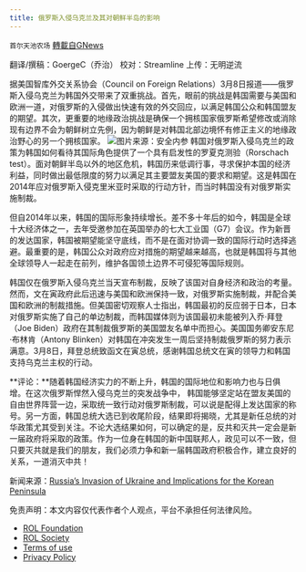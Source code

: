 ```yaml
---
title: 俄罗斯入侵乌克兰及其对朝鲜半岛的影响
---
```

`首尔天池农场` [轉載自GNews](https://gnews.org/zh-hans/2137565/)

翻译/撰稿：GoergeC（乔治）
校对：Streamline
上传：无明逆流

据美国智库外交关系协会（Council on Foreign Relations）3月8日报道——俄罗斯入侵乌克兰为韩国外交带来了双重挑战。首先，眼前的挑战是韩国需要与美国和欧洲一道，对俄罗斯的入侵做出快速有效的外交回应，以满足韩国公众和韩国盟友的期望。其次，更重要的地缘政治挑战是确保一个拥核国家俄罗斯希望修改或消除现有边界不会为朝鲜树立先例，因为朝鲜是对韩国北部边境怀有修正主义的地缘政治野心的另一个拥核国家。
![](https://assets.gnews.org/wp-content/uploads/2022/03/WM-1.jpeg)图片来源：安全内参
韩国对俄罗斯入侵乌克兰的政策为韩国如何看待其国际角色提供了一个具有启发性的罗夏克测验（Rorschach test）。面对朝鲜半岛以外的地区危机，韩国历来低调行事，寻求保护本国的经济利益，同时做出最低限度的努力以满足其主要盟友美国的要求和期望。这是韩国在2014年应对俄罗斯入侵克里米亚时采取的行动方针，而当时韩国没有对俄罗斯实施制裁。

但自2014年以来，韩国的国际形象持续增长。差不多十年后的如今，韩国是全球十大经济体之一，去年受邀参加在英国举办的七大工业国（G7）会议。作为新晋的发达国家，韩国被期望能坚守底线，而不是在面对协调一致的国际行动时选择逃避。最重要的是，韩国公众对政府应对措施的期望越来越高，也就是韩国将与其他全球领导人一起走在前列，维护各国领土边界不可侵犯等国际规则。

韩国仅在俄罗斯入侵乌克兰当天宣布制裁，反映了该国对自身经济和政治的考量。然而，文在寅政府此后迅速与美国和欧洲保持一致，对俄罗斯实施制裁，并配合美国和欧洲的制裁措施。但美国密切观察人士指出，韩国最初的反应弱于日本，日本对俄罗斯实施了自己的单边制裁，而韩国媒体则为该国最初未能被列入乔·拜登（Joe Biden）政府在其制裁俄罗斯的美国盟友名单中而担心。美国国务卿安东尼·布林肯（Antony Blinken）对韩国在冲突发生一周后坚持制裁俄罗斯的努力表示满意。3月8日，拜登总统致函文在寅总统，感谢韩国总统文在寅的领导力和韩国支持乌克兰主权的行动。

**评论：**随着韩国经济实力的不断上升，韩国的国际地位和影响力也与日俱增。在这次俄罗斯悍然入侵乌克兰的突发战争中， 韩国能够坚定站在盟友美国的自由世界阵营一边，采取统一致行动对俄罗斯制裁，可以说是配得上发达国家的称号。另一方面，韩国总统大选已到收尾阶段，结果即将揭晓，尤其是新任总统的对华政策尤其受到关注。不论大选结果如何，可以确定的是，反共和灭共一定会是新一届政府将采取的政策。作为一位身在韩国的新中国联邦人，政见可以不一致，但只要灭共就是我们的朋友，我们必须力争和新一届韩国政府积极合作，建立良好的关系，一道消灭中共！

新闻来源：[Russia’s Invasion of Ukraine and Implications for the Korean Peninsula](https://www.cfr.org/blog/russias-invasion-ukraine-and-implications-korean-peninsula)

 

免责声明：本文内容仅代表作者个人观点，平台不承担任何法律风险。

- [ROL Foundation](https://rolfoundation.org/)
- [ROL Society](https://rolsociety.org/)
- [Terms of use](https://gnews.org/terms-of-use-3/)
- [Privacy Policy](https://gnews.org/privacy-policy/)
